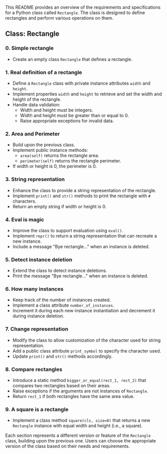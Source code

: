 This README provides an overview of the requirements and specifications for a Python class called `Rectangle`. The class is designed to define rectangles and perform various operations on them.

## Class: Rectangle

### 0. Simple rectangle
- Create an empty class `Rectangle` that defines a rectangle.

### 1. Real definition of a rectangle
- Define a `Rectangle` class with private instance attributes `width` and `height`.
- Implement properties `width` and `height` to retrieve and set the width and height of the rectangle.
- Handle data validation:
  - Width and height must be integers.
  - Width and height must be greater than or equal to 0.
  - Raise appropriate exceptions for invalid data.

### 2. Area and Perimeter
- Build upon the previous class.
- Implement public instance methods:
  - `area(self)` returns the rectangle area.
  - `perimeter(self)` returns the rectangle perimeter.
- If width or height is 0, the perimeter is 0.

### 3. String representation
- Enhance the class to provide a string representation of the rectangle.
- Implement `print()` and `str()` methods to print the rectangle with `#` characters.
- Return an empty string if width or height is 0.

### 4. Eval is magic
- Improve the class to support evaluation using `eval()`.
- Implement `repr()` to return a string representation that can recreate a new instance.
- Include a message "Bye rectangle..." when an instance is deleted.

### 5. Detect instance deletion
- Extend the class to detect instance deletions.
- Print the message "Bye rectangle..." when an instance is deleted.

### 6. How many instances
- Keep track of the number of instances created.
- Implement a class attribute `number_of_instances`.
- Increment it during each new instance instantiation and decrement it during instance deletion.

### 7. Change representation
- Modify the class to allow customization of the character used for string representation.
- Add a public class attribute `print_symbol` to specify the character used.
- Update `print()` and `str()` methods accordingly.

### 8. Compare rectangles
- Introduce a static method `bigger_or_equal(rect_1, rect_2)` that compares two rectangles based on their areas.
- Raise exceptions if the arguments are not instances of `Rectangle`.
- Return `rect_1` if both rectangles have the same area value.

### 9. A square is a rectangle
- Implement a class method `square(cls, size=0)` that returns a new `Rectangle` instance with equal width and height (i.e., a square).

Each section represents a different version or feature of the `Rectangle` class, building upon the previous one. Users can choose the appropriate version of the class based on their needs and requirements.
